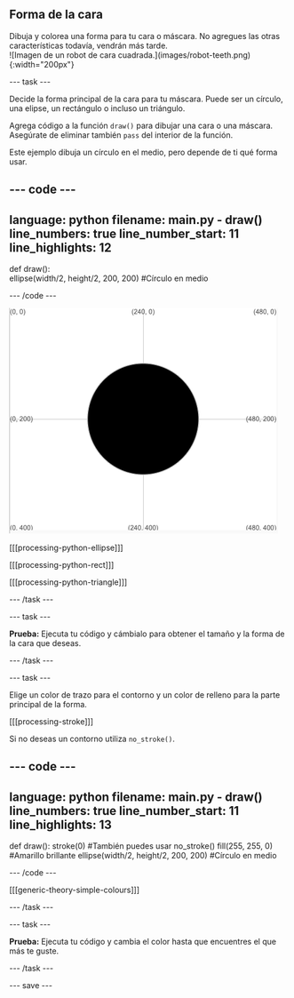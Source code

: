 ## Forma de la cara

<div style="display: flex; flex-wrap: wrap">
<div style="flex-basis: 200px; flex-grow: 1; margin-right: 15px;">
Dibuja y colorea una forma para tu cara o máscara. No agregues las otras características todavía, vendrán más tarde.
</div>
<div>
![Imagen de un robot de cara cuadrada.](images/robot-teeth.png){:width="200px"}
</div>
</div>

--- task ---

Decide la forma principal de la cara para tu máscara. Puede ser un círculo, una elipse, un rectángulo o incluso un triángulo.

Agrega código a la función `draw()` para dibujar una cara o una máscara. Asegúrate de eliminar también `pass` del interior de la función.

Este ejemplo dibuja un círculo en el medio, pero depende de ti qué forma usar.

--- code ---
---
language: python 
filename: main.py - draw() 
line_numbers: true 
line_number_start: 11
line_highlights: 12
---

def draw():   
  ellipse(width/2, height/2, 200, 200) #Círculo en medio

--- /code ---

![El área de salida que muestra un círculo negro en el medio de la cuadrícula.](images/black-circle.png)

[[[processing-python-ellipse]]]


[[[processing-python-rect]]]


[[[processing-python-triangle]]]

--- /task ---

--- task ---

**Prueba:** Ejecuta tu código y cámbialo para obtener el tamaño y la forma de la cara que deseas.

--- /task ---

--- task ---

Elige un color de trazo para el contorno y un color de relleno para la parte principal de la forma.

[[[processing-stroke]]]

Si no deseas un contorno utiliza `no_stroke()`.

--- code ---
---
language: python 
filename: main.py - draw() 
line_numbers: true 
line_number_start: 11
line_highlights: 13
---

def draw(): 
  stroke(0) #También puedes usar no_stroke() 
  fill(255, 255, 0) #Amarillo brillante 
  ellipse(width/2, height/2, 200, 200) #Círculo en medio

--- /code ---

[[[generic-theory-simple-colours]]]

--- /task ---

--- task ---

**Prueba:** Ejecuta tu código y cambia el color hasta que encuentres el que más te guste.

--- /task ---

--- save ---
